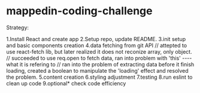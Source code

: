 # mappedin-coding-challenge

Strategy:

1.Install React and create app
2.Setup repo, update README.
3.init setup and basic components creation
4.data fetching from git API
    // attepted to use react-fetch lib, but later realized it does not reconize array, only object. 
    // succeeded to use req.open to fetch data, ran into problem with 'this' ---- what it is refering to
    // ran into the problem of extracting data before it finish loading, created a boolean to manipulate the 'loading' effect and resolved the problem.
5.content creation
6.styling adjustment 
7.testing
8.run eslint to clean up code
9.optional* check code efficiency
